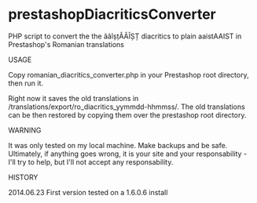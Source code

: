 prestashopDiacriticsConverter
=============================

PHP script to convert the the ăâîșțĂÂÎȘȚ diacritics to plain aaistAAIST in Prestashop's Romanian translations


USAGE

Copy romanian_diacritics_converter.php in your Prestashop root directory, then run it.

Right now it saves the old translations in /translations/export/ro_diacritics_yymmdd-hhmmss/. The old translations can be then restored by copying them over the prestashop root directory.


WARNING

It was only tested on my local machine. Make backups and be safe. Ultimately, if anything goes wrong, it is your site and your responsability - I'll try to help, but I'll not accept any responsability.


HISTORY

2014.06.23 First version tested on a 1.6.0.6 install
